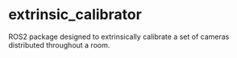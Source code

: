 # extrinsic_calibrator
ROS2 package designed to extrinsically calibrate a set of cameras distributed throughout a room.
